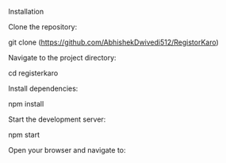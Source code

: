 Installation

Clone the repository:

git clone (https://github.com/AbhishekDwivedi512/RegistorKaro)

Navigate to the project directory:

cd registerkaro

Install dependencies:

npm install

Start the development server:

npm start

Open your browser and navigate to:
